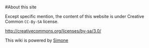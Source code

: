#About this site

Except specific mention, the content of this website is under Creative Common ```CC-By-SA``` license.

http://creativecommons.org/licenses/by-sa/3.0/

This wiki is powered by [Simone](https://github.com/Kloadut/Simone)